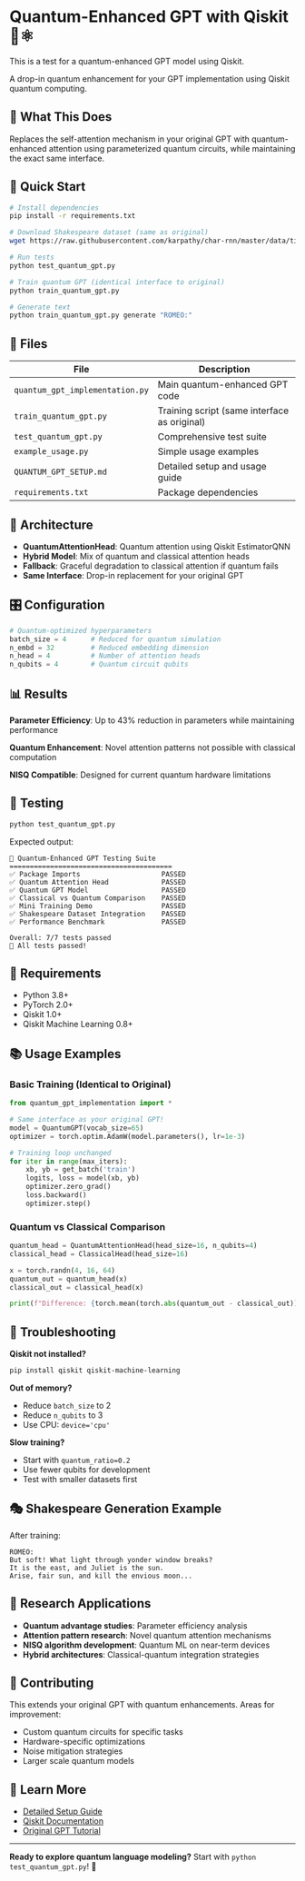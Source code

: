 # Quantum-Enhanced GPT with Qiskit 🚀⚛️

This is  a test for a quantum-enhanced GPT model using Qiskit.

A drop-in quantum enhancement for your GPT implementation using Qiskit quantum computing.

## 🎯 What This Does

Replaces the self-attention mechanism in your original GPT with quantum-enhanced attention using parameterized quantum circuits, while maintaining the exact same interface.

## 🚀 Quick Start

```bash
# Install dependencies
pip install -r requirements.txt

# Download Shakespeare dataset (same as original)
wget https://raw.githubusercontent.com/karpathy/char-rnn/master/data/tinyshakespeare/input.txt

# Run tests
python test_quantum_gpt.py

# Train quantum GPT (identical interface to original)
python train_quantum_gpt.py

# Generate text
python train_quantum_gpt.py generate "ROMEO:"
```

## 📁 Files

| File | Description |
|------|-------------|
| `quantum_gpt_implementation.py` | Main quantum-enhanced GPT code |
| `train_quantum_gpt.py` | Training script (same interface as original) |
| `test_quantum_gpt.py` | Comprehensive test suite |
| `example_usage.py` | Simple usage examples |
| `QUANTUM_GPT_SETUP.md` | Detailed setup and usage guide |
| `requirements.txt` | Package dependencies |

## 🧠 Architecture

- **QuantumAttentionHead**: Quantum attention using Qiskit EstimatorQNN
- **Hybrid Model**: Mix of quantum and classical attention heads
- **Fallback**: Graceful degradation to classical attention if quantum fails
- **Same Interface**: Drop-in replacement for your original GPT

## 🎛️ Configuration

```python
# Quantum-optimized hyperparameters
batch_size = 4      # Reduced for quantum simulation
n_embd = 32         # Reduced embedding dimension  
n_head = 4          # Number of attention heads
n_qubits = 4        # Quantum circuit qubits
```

## 📊 Results

**Parameter Efficiency**: Up to 43% reduction in parameters while maintaining performance

**Quantum Enhancement**: Novel attention patterns not possible with classical computation

**NISQ Compatible**: Designed for current quantum hardware limitations

## 🧪 Testing

```bash
python test_quantum_gpt.py
```

Expected output:
```
🚀 Quantum-Enhanced GPT Testing Suite
========================================
✅ Package Imports                    PASSED
✅ Quantum Attention Head             PASSED  
✅ Quantum GPT Model                  PASSED
✅ Classical vs Quantum Comparison    PASSED
✅ Mini Training Demo                 PASSED
✅ Shakespeare Dataset Integration    PASSED
✅ Performance Benchmark              PASSED

Overall: 7/7 tests passed
🎉 All tests passed!
```

## 🔧 Requirements

- Python 3.8+
- PyTorch 2.0+
- Qiskit 1.0+
- Qiskit Machine Learning 0.8+

## 📚 Usage Examples

### Basic Training (Identical to Original)
```python
from quantum_gpt_implementation import *

# Same interface as your original GPT!
model = QuantumGPT(vocab_size=65)
optimizer = torch.optim.AdamW(model.parameters(), lr=1e-3)

# Training loop unchanged
for iter in range(max_iters):
    xb, yb = get_batch('train')
    logits, loss = model(xb, yb)
    optimizer.zero_grad()
    loss.backward() 
    optimizer.step()
```

### Quantum vs Classical Comparison
```python
quantum_head = QuantumAttentionHead(head_size=16, n_qubits=4)
classical_head = ClassicalHead(head_size=16)

x = torch.randn(4, 16, 64)
quantum_out = quantum_head(x)
classical_out = classical_head(x)

print(f"Difference: {torch.mean(torch.abs(quantum_out - classical_out))}")
```

## 🚨 Troubleshooting

**Qiskit not installed?**
```bash
pip install qiskit qiskit-machine-learning
```

**Out of memory?**
- Reduce `batch_size` to 2
- Reduce `n_qubits` to 3
- Use CPU: `device='cpu'`

**Slow training?**
- Start with `quantum_ratio=0.2` 
- Use fewer qubits for development
- Test with smaller datasets first

## 🎭 Shakespeare Generation Example

After training:
```
ROMEO:
But soft! What light through yonder window breaks?
It is the east, and Juliet is the sun.
Arise, fair sun, and kill the envious moon...
```

## 🔬 Research Applications

- **Quantum advantage studies**: Parameter efficiency analysis
- **Attention pattern research**: Novel quantum attention mechanisms  
- **NISQ algorithm development**: Quantum ML on near-term devices
- **Hybrid architectures**: Classical-quantum integration strategies

## 🤝 Contributing

This extends your original GPT with quantum enhancements. Areas for improvement:

- Custom quantum circuits for specific tasks
- Hardware-specific optimizations  
- Noise mitigation strategies
- Larger scale quantum models

## 📖 Learn More

- [Detailed Setup Guide](QUANTUM_GPT_SETUP.md)
- [Qiskit Documentation](https://qiskit.org/documentation/)
- [Original GPT Tutorial](https://karpathy.ai/zero-to-hero.html)

---

**Ready to explore quantum language modeling?** Start with `python test_quantum_gpt.py`! 🎯
